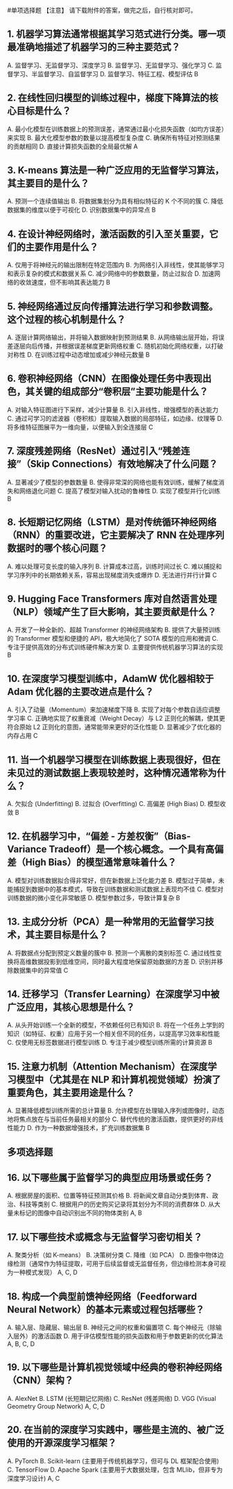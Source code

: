 #单项选择题
【注意】
请下载附件的答案，做完之后，自行核对即可。

## 1. 机器学习算法通常根据其学习范式进行分类。哪一项最准确地描述了机器学习的三种主要范式？
A. 监督学习、无监督学习、深度学习
B. 监督学习、无监督学习、强化学习
C. 监督学习、半监督学习、自监督学习
D. 监督学习、特征工程、模型评估
B

## 2. 在线性回归模型的训练过程中，梯度下降算法的核心目标是什么？
A. 最小化模型在训练数据上的预测误差，通常通过最小化损失函数（如均方误差）来实现
B. 最大化模型参数的数量以提高模型复杂度
C. 确保所有特征对预测结果的贡献相同
D. 直接计算损失函数的全局最优解
A

## 3. K-means 算法是一种广泛应用的无监督学习算法，其主要目的是什么？
A. 预测一个连续值输出
B. 将数据集划分为具有相似特征的 K 个不同的簇
C. 降低数据集的维度以便于可视化
D. 识别数据集中的异常点
B

## 4. 在设计神经网络时，激活函数的引入至关重要，它们的主要作用是什么？
A. 仅用于将神经元的输出限制在特定范围内
B. 为网络引入非线性，使其能够学习和表示复杂的模式和数据关系
C. 减少网络中的参数数量，防止过拟合
D. 加速网络的收敛速度，但不影响其表达能力
B

## 5. 神经网络通过反向传播算法进行学习和参数调整。这个过程的核心机制是什么？
A. 逐层计算网络输出，并将输入数据映射到预测结果
B. 从网络输出层开始，将误差逐层向后传播，并根据误差梯度更新网络权重
C. 随机初始化网络权重，以打破对称性
D. 在训练过程中动态增加或减少神经元数量
B

## 6. 卷积神经网络（CNN）在图像处理任务中表现出色，其关键的组成部分“卷积层”主要功能是什么？
A. 对输入特征图进行下采样，减少计算量
B. 引入非线性，增强模型的表达能力
C. 通过可学习的滤波器（卷积核）提取输入数据的局部特征，如边缘、纹理等
D. 将多维特征图展平为一维向量，以便输入到全连接层
C

## 7. 深度残差网络（ResNet）通过引入“残差连接”（Skip Connections）有效地解决了什么问题？
A. 显著减少了模型的参数数量
B. 使得非常深的网络也能有效训练，缓解了梯度消失和网络退化问题
C. 提高了模型对输入扰动的鲁棒性
D. 实现了模型并行化训练
B

## 8. 长短期记忆网络（LSTM）是对传统循环神经网络（RNN）的重要改进，它主要解决了 RNN 在处理序列数据时的哪个核心问题？
A. 难以处理可变长度的输入序列
B. 计算成本过高，训练时间过长
C. 难以捕捉和学习序列中的长期依赖关系，容易出现梯度消失或爆炸
D. 无法进行并行计算
C

## 9. Hugging Face Transformers 库对自然语言处理（NLP）领域产生了巨大影响，其主要贡献是什么？
A. 开发了一种全新的、超越 Transformer 的神经网络架构
B. 提供了大量预训练的 Transformer 模型和便捷的 API，极大地简化了 SOTA 模型的应用和微调
C. 专注于提供高效的分布式训练硬件解决方案
D. 主要提供传统机器学习算法的实现
B

## 10. 在深度学习模型训练中，AdamW 优化器相较于 Adam 优化器的主要改进点是什么？
A. 引入了动量（Momentum）来加速梯度下降
B. 实现了对每个参数自适应调整学习率
C. 正确地实现了权重衰减（Weight Decay）与 L2 正则化的解耦，使其更符合原始 L2 正则化的意图，通常能带来更好的泛化性能
D. 显著减少了优化器的内存占用
C

## 11. 当一个机器学习模型在训练数据上表现很好，但在未见过的测试数据上表现较差时，这种情况通常称为什么？
A. 欠拟合 (Underfitting)
B. 过拟合 (Overfitting)
C. 高偏差 (High Bias)
D. 模型收敛
B

## 12. 在机器学习中，“偏差 - 方差权衡”（Bias-Variance Tradeoff）是一个核心概念。一个具有高偏差（High Bias）的模型通常意味着什么？
A. 模型对训练数据拟合得非常好，但在新数据上泛化能力差
B. 模型过于简单，未能捕捉到数据中的基本模式，导致在训练数据和测试数据上表现均不佳
C. 模型对训练数据的微小变化非常敏感
D. 模型参数过多，导致计算复杂
B

## 13. 主成分分析（PCA）是一种常用的无监督学习技术，其主要目标是什么？
A. 将数据点分配到预定义数量的簇中
B. 预测一个离散的类别标签
C. 通过线性变换将高维数据投影到低维空间，同时最大程度地保留原始数据的方差
D. 识别并移除数据集中的异常值
C

## 14. 迁移学习（Transfer Learning）在深度学习中被广泛应用，其核心思想是什么？
A. 从头开始训练一个全新的模型，不依赖任何已有知识
B. 将在一个任务上学到的知识（如特征、权重）应用于另一个相关但不同的任务，以提高学习效率和性能
C. 仅使用无标签数据进行模型训练
D. 专注于减少模型训练所需的计算资源
B

## 15. 注意力机制（Attention Mechanism）在深度学习模型中（尤其是在 NLP 和计算机视觉领域）扮演了重要角色，其主要用途是什么？
A. 显著降低模型训练所需的总计算量
B. 允许模型在处理输入序列或图像时，动态地将焦点放在与当前任务最相关的部分
C. 替代传统的激活函数，提供更好的非线性能力
D. 作为一种数据增强技术，扩充训练数据集
B

## 多项选择题

## 16. 以下哪些属于监督学习的典型应用场景或任务？
A. 根据房屋的面积、位置等特征预测其价格
B. 将新闻文章自动分类到体育、政治、科技等类别
C. 根据用户的历史购买记录将其划分为不同的消费群体
D. 从大量未标记的图像中自动识别出不同的物体类别
A, B

## 17. 以下哪些技术或概念与无监督学习密切相关？
A. 聚类分析（如 K-means）
B. 决策树分类
C. 降维（如 PCA）
D. 图像中物体边缘检测（通常作为特征提取，可用于后续监督或无监督任务，但边缘检测本身可视为一种模式发现）
A, C, D

## 18. 构成一个典型前馈神经网络（Feedforward Neural Network）的基本元素或过程包括哪些？
A. 输入层、隐藏层、输出层
B. 神经元之间的权重和偏置项
C. 每个神经元（除输入层外）的激活函数
D. 用于评估模型性能的损失函数和用于参数更新的优化算法
A, B, C, D

## 19. 以下哪些是计算机视觉领域中经典的卷积神经网络（CNN）架构？
A. AlexNet
B. LSTM (长短期记忆网络)
C. ResNet (残差网络)
D. VGG (Visual Geometry Group Network)
A, C, D

## 20. 在当前的深度学习实践中，哪些是主流的、被广泛使用的开源深度学习框架？
A. PyTorch
B. Scikit-learn (主要用于传统机器学习，但可与 DL 框架配合使用)
C. TensorFlow
D. Apache Spark (主要用于大数据处理，包含 MLlib，但非专为深度学习设计)
A, C
